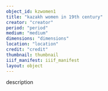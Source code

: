 ```yaml
---
object_id: kzwomen1
title: "kazakh women in 19th century"
creator: "creator"
period: "period"
medium: "medium"
dimensions: "dimensions"
location: "location"
credit: "credit"
thumbnail: thumbnail
iiif_manifest: iiif_manifest
layout: object
---
```


description

